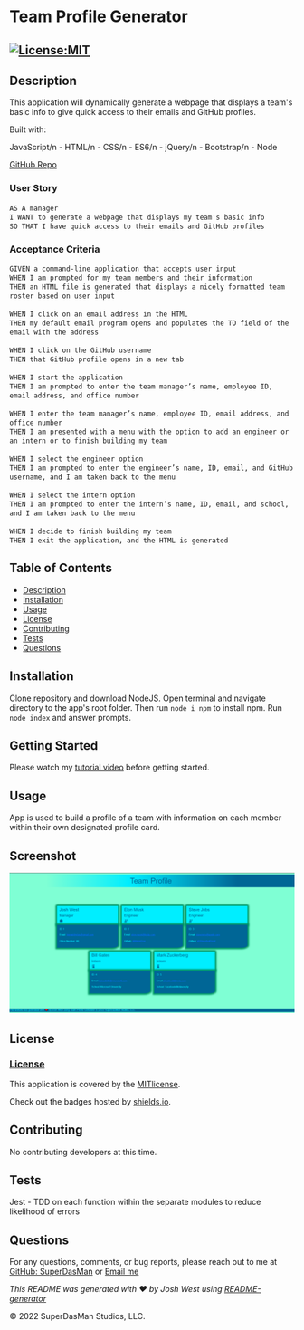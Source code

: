 # Team Profile Generator

## [![License:MIT](https://img.shields.io/badge/License-MIT-aqua)](https://opensource.org/licenses/MIT)


## Description

This application will dynamically generate a webpage that displays a team's basic info to give quick access to their emails and GitHub profiles.

Built with:

JavaScript/n - HTML/n - CSS/n - ES6/n - jQuery/n - Bootstrap/n - Node

[GitHub Repo](https://github.com/SuperDasMan/Team-Profile-Generator/)

### User Story

    AS A manager
    I WANT to generate a webpage that displays my team's basic info
    SO THAT I have quick access to their emails and GitHub profiles

### Acceptance Criteria

    GIVEN a command-line application that accepts user input
    WHEN I am prompted for my team members and their information
    THEN an HTML file is generated that displays a nicely formatted team roster based on user input

    WHEN I click on an email address in the HTML
    THEN my default email program opens and populates the TO field of the email with the address

    WHEN I click on the GitHub username
    THEN that GitHub profile opens in a new tab

    WHEN I start the application
    THEN I am prompted to enter the team manager’s name, employee ID, email address, and office number

    WHEN I enter the team manager’s name, employee ID, email address, and office number
    THEN I am presented with a menu with the option to add an engineer or an intern or to finish building my team

    WHEN I select the engineer option
    THEN I am prompted to enter the engineer’s name, ID, email, and GitHub username, and I am taken back to the menu

    WHEN I select the intern option
    THEN I am prompted to enter the intern’s name, ID, email, and school, and I am taken back to the menu

    WHEN I decide to finish building my team
    THEN I exit the application, and the HTML is generated


## Table of Contents

  - [Description](#description)
  - [Installation](#installation)
  - [Usage](#usage)
  - [License](#license)
  - [Contributing](#contributing)
  - [Tests](#tests)
  - [Questions](#questions)


## Installation

Clone repository and download NodeJS. Open terminal and navigate directory to the app's root folder. Then run `node i npm` to install npm. Run `node index` and answer prompts.

## Getting Started

Please watch my [tutorial video](./assets/video/Team-Profile-Generator.mp4) before getting started.


## Usage

App is used to build a profile of a team with information on each member within their own designated profile card.


## Screenshot

<img src="./assets/images/Screenshot.png" />


## License

### [License](#license)

This application is covered by the [MITlicense]([![MIT]](https://opensource.org/licenses/MIT)).

Check out the badges hosted by [shields.io](https://shields.io/).


## Contributing

No contributing developers at this time.


## Tests

Jest - TDD on each function within the separate modules to reduce likelihood of errors


## Questions

For any questions, comments, or bug reports, please reach out to me at [GitHub: SuperDasMan](https://github.com/SuperDasMan) or [Email me](mailto:joshwest.biz@gmail.com)

_This README was generated with ❤️ by Josh West using [README-generator](https://github.com/SuperDasMan/README-Generator)_

&copy; 2022 SuperDasMan Studios, LLC.
